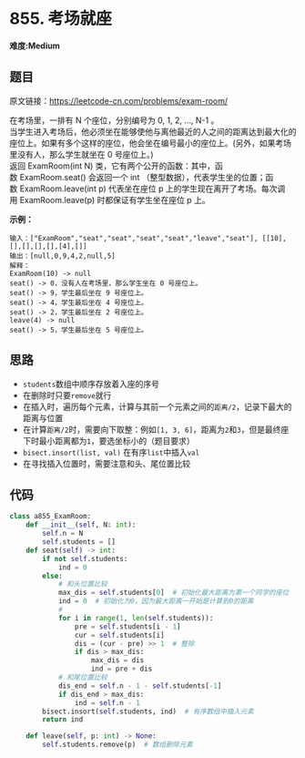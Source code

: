 # 855. 考场就座
**难度:Medium**
## 题目
原文链接：https://leetcode-cn.com/problems/exam-room/

在考场里，一排有 N 个座位，分别编号为 0, 1, 2, ..., N-1 。  
当学生进入考场后，他必须坐在能够使他与离他最近的人之间的距离达到最大化的座位上。如果有多个这样的座位，他会坐在编号最小的座位上。(另外，如果考场里没有人，那么学生就坐在 0 号座位上。)  
返回 ExamRoom(int N) 类，它有两个公开的函数：其中，函数 ExamRoom.seat() 会返回一个 int （整型数据），代表学生坐的位置；函数 ExamRoom.leave(int p) 代表坐在座位 p 上的学生现在离开了考场。每次调用 ExamRoom.leave(p) 时都保证有学生坐在座位 p 上。

**示例：**
```
输入：["ExamRoom","seat","seat","seat","seat","leave","seat"], [[10],[],[],[],[],[4],[]]
输出：[null,0,9,4,2,null,5]
解释：
ExamRoom(10) -> null
seat() -> 0，没有人在考场里，那么学生坐在 0 号座位上。
seat() -> 9，学生最后坐在 9 号座位上。
seat() -> 4，学生最后坐在 4 号座位上。
seat() -> 2，学生最后坐在 2 号座位上。
leave(4) -> null
seat() -> 5，学生最后坐在 5 号座位上。
```

## 思路
* `students`数组中顺序存放着入座的序号
* 在删除时只要`remove`就行
* 在插入时，遍历每个元素，计算与其前一个元素之间的`距离/2`，记录下最大的距离与位置
* 在计算`距离/2`时，需要向下取整：例如`[1, 3, 6]`，距离为`2`和`3`，但是最终座下时最小距离都为`1`，要选坐标小的（题目要求）
* `bisect.insort(list, val)` 在有序`list`中插入`val`
* 在寻找插入位置时，需要注意和头、尾位置比较
## 代码
```python
class a855_ExamRoom:
    def __init__(self, N: int):
        self.n = N
        self.students = []
    def seat(self) -> int:
        if not self.students:
            ind = 0
        else:
            # 和头位置比较
            max_dis = self.students[0]  # 初始化最大距离为第一个同学的座位
            ind = 0  # 初始化为0，因为最大距离一开始是计算到0的距离
            #
            for i in range(1, len(self.students)):
                pre = self.students[i - 1]
                cur = self.students[i]
                dis = (cur - pre) >> 1  # 整除
                if dis > max_dis:
                    max_dis = dis
                    ind = pre + dis
            # 和尾位置比较
            dis_end = self.n - 1 - self.students[-1]
            if dis_end > max_dis:
                ind = self.n - 1
        bisect.insort(self.students, ind)  # 有序数组中插入元素
        return ind

    def leave(self, p: int) -> None:
        self.students.remove(p)  # 数组删除元素
```
